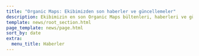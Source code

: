 ```yaml
---
title: "Organic Maps: Ekibimizden son haberler ve güncellemeler"
description: Ekibimizin en son Organic Maps bültenleri, haberleri ve güncellemeleri ile iletişimde kalın
template: news/root_section.html
page_template: news/page.html
sort_by: date
extra:
  menu_title: Haberler
---
```


